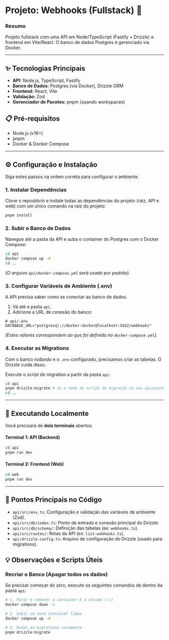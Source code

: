 # Projeto: Webhooks (Fullstack) 🚀

### Resumo

Projeto fullstack com uma API em Node/TypeScript (Fastify + Drizzle) e frontend em Vite/React. O banco de dados Postgres é gerenciado via Docker.

-----

## ✨ Tecnologias Principais

  * **API:** Node.js, TypeScript, Fastify
  * **Banco de Dados:** Postgres (via Docker), Drizzle ORM
  * **Frontend:** React, Vite
  * **Validação:** Zod
  * **Gerenciador de Pacotes:** pnpm (usando workspaces)

## 📋 Pré-requisitos

  * Node.js (v18+)
  * pnpm
  * Docker & Docker Compose

-----

## ⚙️ Configuração e Instalação

Siga estes passos na ordem correta para configurar o ambiente.

### 1\. Instalar Dependências

Clone o repositório e instale todas as dependências do projeto (raiz, API e web) com um único comando na raiz do projeto:

```sh
pnpm install
```

### 2\. Subir o Banco de Dados

Navegue até a pasta da API e suba o container do Postgres com o Docker Compose:

```sh
cd api
docker compose up -d
cd ..
```

*(O arquivo `api/docker-compose.yml` será usado por padrão).*

### 3\. Configurar Variáveis de Ambiente (.env)

A API precisa saber como se conectar ao banco de dados.

1.  Vá até a pasta `api`.
2.  Adicione a URL de conexão do banco:

<!-- end list -->

```env
# api/.env
DATABASE_URL="postgresql://docker:docker@localhost:5432/webhooks"
```

*(Estes valores correspondem ao que foi definido no `docker-compose.yml`).*

### 4\. Executar as Migrations

Com o banco rodando e o `.env` configurado, precisamos criar as tabelas. O Drizzle cuida disso.

Execute o script de migration a partir da pasta `api`:

```sh
cd api
pnpm drizzle:migrate # ou o nome do script de migração no seu api/package.json
cd ..
```

-----

## 🚀 Executando Localmente

Você precisará de **dois terminais** abertos.

#### Terminal 1: API (Backend)

```sh
cd api
pnpm run dev
```

#### Terminal 2: Frontend (Web)

```sh
cd web
pnpm run dev
```

-----

## 📁 Pontos Principais no Código

  * `api/src/env.ts`: Configuração e validação das variáveis de ambiente (Zod).
  * `api/src/db/index.ts`: Ponto de entrada e conexão principal do Drizzle.
  * `api/src/db/schema/`: Definição das tabelas (ex: `webhooks.ts`).
  * `api/src/routes/`: Rotas da API (ex: `list-webhooks.ts`).
  * `api/drizzle.config.ts`: Arquivo de configuração do Drizzle (usado para migrations).

## 💡 Observações e Scripts Úteis

### Recriar o Banco (Apagar todos os dados)

Se precisar começar do zero, execute os seguintes comandos de dentro da pasta `api`:

```sh
# 1. Parar e remover o container E o volume (-v)
docker compose down -v

# 2. Subir um novo container limpo
docker compose up -d

# 3. Rodar as migrations novamente
pnpm drizzle:migrate
```
